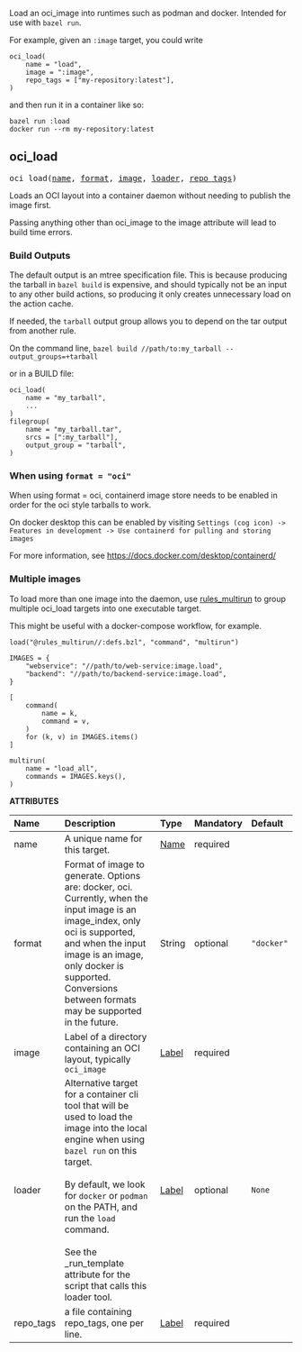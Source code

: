 <!-- Generated with Stardoc: http://skydoc.bazel.build -->

Load an oci_image into runtimes such as podman and docker.
Intended for use with `bazel run`.

For example, given an `:image` target, you could write

```
oci_load(
    name = "load",
    image = ":image",
    repo_tags = ["my-repository:latest"],
)
```

and then run it in a container like so:

```
bazel run :load
docker run --rm my-repository:latest
```

<a id="oci_load"></a>

## oci_load

<pre>
oci_load(<a href="#oci_load-name">name</a>, <a href="#oci_load-format">format</a>, <a href="#oci_load-image">image</a>, <a href="#oci_load-loader">loader</a>, <a href="#oci_load-repo_tags">repo_tags</a>)
</pre>

Loads an OCI layout into a container daemon without needing to publish the image first.

Passing anything other than oci_image to the image attribute will lead to build time errors.

### Build Outputs

The default output is an mtree specification file.
This is because producing the tarball in `bazel build` is expensive, and should typically not be an input to any other build actions,
so producing it only creates unnecessary load on the action cache.

If needed, the `tarball` output group allows you to depend on the tar output from another rule.

On the command line, `bazel build //path/to:my_tarball --output_groups=+tarball`

or in a BUILD file:

```starlark
oci_load(
    name = "my_tarball",
    ...
)
filegroup(
    name = "my_tarball.tar",
    srcs = [":my_tarball"],
    output_group = "tarball",
)
```

### When using `format = "oci"`

When using format = oci, containerd image store needs to be enabled in order for the oci style tarballs to work.

On docker desktop this can be enabled by visiting `Settings (cog icon) -> Features in development -> Use containerd for pulling and storing images`

For more information, see https://docs.docker.com/desktop/containerd/

### Multiple images

To load more than one image into the daemon,
use [rules_multirun] to group multiple oci_load targets into one executable target.

This might be useful with a docker-compose workflow, for example.

```starlark
load("@rules_multirun//:defs.bzl", "command", "multirun")

IMAGES = {
    "webservice": "//path/to/web-service:image.load",
    "backend": "//path/to/backend-service:image.load",
}

[
    command(
        name = k,
        command = v,
    )
    for (k, v) in IMAGES.items()
]

multirun(
    name = "load_all",
    commands = IMAGES.keys(),
)
```

[rules_multirun]: https://github.com/keith/rules_multirun

**ATTRIBUTES**


| Name  | Description | Type | Mandatory | Default |
| :------------- | :------------- | :------------- | :------------- | :------------- |
| <a id="oci_load-name"></a>name |  A unique name for this target.   | <a href="https://bazel.build/concepts/labels#target-names">Name</a> | required |  |
| <a id="oci_load-format"></a>format |  Format of image to generate. Options are: docker, oci. Currently, when the input image is an image_index, only oci is supported, and when the input image is an image, only docker is supported. Conversions between formats may be supported in the future.   | String | optional |  `"docker"`  |
| <a id="oci_load-image"></a>image |  Label of a directory containing an OCI layout, typically `oci_image`   | <a href="https://bazel.build/concepts/labels">Label</a> | required |  |
| <a id="oci_load-loader"></a>loader |  Alternative target for a container cli tool that will be used to load the image into the local engine when using `bazel run` on this target.<br><br>By default, we look for `docker` or `podman` on the PATH, and run the `load` command.<br><br>See the _run_template attribute for the script that calls this loader tool.   | <a href="https://bazel.build/concepts/labels">Label</a> | optional |  `None`  |
| <a id="oci_load-repo_tags"></a>repo_tags |  a file containing repo_tags, one per line.   | <a href="https://bazel.build/concepts/labels">Label</a> | required |  |


